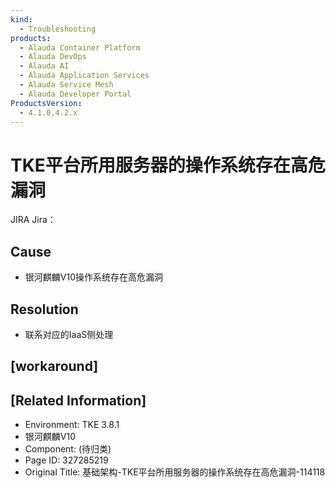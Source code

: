 ```yaml
---
kind:
  - Troubleshooting
products:
  - Alauda Container Platform
  - Alauda DevOps
  - Alauda AI
  - Alauda Application Services
  - Alauda Service Mesh
  - Alauda Developer Portal
ProductsVersion:
  - 4.1.0,4.2.x
---
```

<!-- A type of document that involves encountering a fault, diagnosing it, performing root cause analysis, and providing solutions. -->

# TKE平台所用服务器的操作系统存在高危漏洞

JIRA Jira：

## Cause
- 银河麒麟V10操作系统存在高危漏洞

## Resolution
- 联系对应的IaaS侧处理

## [workaround]

## [Related Information]
- Environment: TKE 3.8.1
- 银河麒麟V10
- Component: (待归类)
- Page ID: 327285219
- Original Title: 基础架构-TKE平台所用服务器的操作系统存在高危漏洞-114118
